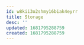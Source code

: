 ```yaml
---
id: w8kii3o2shmy16biak4eyrr
title: Storage
desc: ''
updated: 1681795288759
created: 1681795288759
---
```


